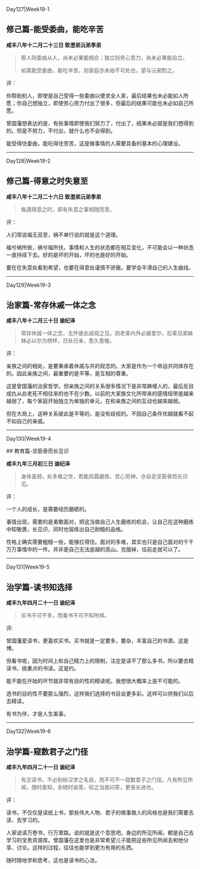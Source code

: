 Day127|Week19-1

## 修己篇-能受委曲，能吃辛苦

**咸丰八年十二月二十三日 致澄弟沅弟季弟**

>帮人则委曲从人，尚未必果能相合；独立则劳心苦力，尚未必果能自立。
>
>如真能受委曲，能吃辛苦，则家庭亦未始不可处也，望与沅弟酌之。

评：

你帮助别人，即使是自己受得一些委曲以便求全人家，最后结果也未必能如人所愿；你自己想独立，即使劳心劳力付出了很多，但最后的结果可能也未必如自己所愿。

曾国藩想表达的是，有些事情即使我们努力了，付出了，结果未必就是我们想得到的。但是不努力，不付出，就什么也不会得到。

能受得住委曲，能吃得住劳苦，这是做事情的人需要具备的基本的心理建设。

------

Day128|Week19-2

## 修己篇-得意之时失意至

**咸丰八年十二月二十六日 致澄弟沅弟季弟**

> 每遇得意之时，即有失意之事相随而至。

评：

人们常说福无双至，祸不单行说的就是这个道理。

福兮祸所依，祸兮福所伏。事情和人生的状态都在相互变化，不可能会以一种状态一直持续下去。好的是坏的开始，坏的也是好的开始。

要在在失意处看到希望，也要在得意处谨慎不骄傲。要学会平滑自己的人生曲线。

------

Day129|Week19-3

## 治家篇-常存休戚一体之念

**咸丰八年十二月三十日 谕纪泽**

>常存休戚一体之念，无怀彼此歧视之见，则老辈内外必器爱尔，后辈兄弟姊妹必以尔为榜样，日处日亲，愈久愈敬。

评：

亲族之间的相处，是要秉承着休戚与共的观念的。大家是作为一个命运共同体存在的。因此亲族之间，最重要的是平等，是互相的尊重。

这是曾国藩的治家哲学。但亲族之间的关系很多情况下是非常麻缠人的，最后反目成仇从此老死不相往来的也不在少数。以前的大家族文化所带来的感情纽带是越来越弱了，每个家庭开始独立为单独的单元，在和亲族之间的互动也越来越弱。

但在大局上，这种关系彼此是平等的，是没有歧视的。不因自己条件优越就看不起不如自己的亲戚。

------

Day130|Week19-4

## 教育篇-坚筋骨而长见识

**咸丰九年三月初三日 谕纪泽**

> 身体虽弱，处多难之世，若能风霜磨炼、苦心劳神，亦自足坚筋骨而长识见。

评：

一个人的成长，是需要经历磨砺的。

事情出现，需要的是勇敢面对，把这当做自己人生磨练的机会，让自己在这种磨练中知敬畏，长见识，同时也锻炼出自己耐糙的品格。

性格上确实需要粗糙一些，能够扛得住。面对的多难，其实也只是自己面对的千千万万事情中的一件。并非是自己无法逾越的高山。克服掉，往前走就可以了。

------

Day131|Week19-5

## 治学篇-读书知选择

**咸丰九年四月二十一日 谕纪泽**

>买书不可不多，而看书不可不知所择。

评:

曾国藩爱读书，更喜欢买书。买书就是一定要多，要杂，丰富自己的书源。这是博。

但看书呢，因为时间上和自己精力上的限制，注定是读不了那么多书。所以要去精读书，挑重点的书读。这是约。

能不能在开始的环节就非常有目的性的精读呢。我想很大概率上是不可能的。

选书的目的性不要那么强烈，这样我们选择的书目会更多彩。这样可以供我们以后去精读。

有书为伴，才是人生美事。

-----

Day132|Week19-6

## 治学篇-窥数君子之门径

**咸丰九年四月二十一日 谕纪泽**

> 有志读书，不必别标汉学之名目，而不可不一窥数君子之门径。凡有所见所闻，随时禀知，余随时谕答，较之当面问答，更易长进也。

评：

读书，不仅仅是读纸上书，那些伟大人物、君子的做事做人的风格也是我们需要去读、去学习的。

人家说读万卷书，行万里路。说的就是这个意思吧。身边的所见所闻，都是自己去学习的宝贵资源库。曾国藩在这里也是非常希望儿子能把这些所见所闻去和他分享、讨论。这样的过程，往往也能学到更为有用的东西。

随时随地学和思考，这也是读书的心法。





